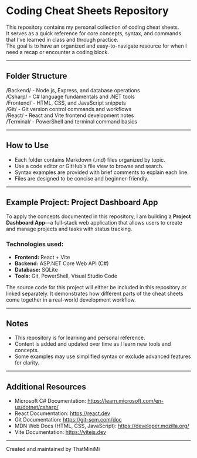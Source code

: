 # Coding Cheat Sheets Repository

This repository contains my personal collection of coding cheat sheets.  
It serves as a quick reference for core concepts, syntax, and commands that I’ve learned in class and through practice.  
The goal is to have an organized and easy-to-navigate resource for when I need a recap or encounter a coding block.

---

## Folder Structure

/Backend/ - Node.js, Express, and database operations  
/Csharp/ - C# language fundamentals and .NET tools  
/Frontend/ - HTML, CSS, and JavaScript snippets  
/Git/ - Git version control commands and workflows  
/React/ - React and Vite frontend development notes  
/Terminal/ - PowerShell and terminal command basics  

---

## How to Use

- Each folder contains Markdown (.md) files organized by topic.
- Use a code editor or GitHub's file view to browse and search.
- Syntax examples are provided with brief comments to explain each line.
- Files are designed to be concise and beginner-friendly.

---

## Example Project: Project Dashboard App

To apply the concepts documented in this repository, I am building a **Project Dashboard App**—a full-stack web application that allows users to create and manage projects and tasks with status tracking.

### Technologies used:
- **Frontend:** React + Vite  
- **Backend:** ASP.NET Core Web API (C#)  
- **Database:** SQLite
- **Tools:** Git, PowerShell, Visual Studio Code  

The source code for this project will either be included in this repository or linked separately. It demonstrates how different parts of the cheat sheets come together in a real-world development workflow.

---

## Notes

- This repository is for learning and personal reference.
- Content is added and updated over time as I learn new tools and concepts.
- Some examples may use simplified syntax or exclude advanced features for clarity.

---

## Additional Resources

- Microsoft C# Documentation: https://learn.microsoft.com/en-us/dotnet/csharp/  
- React Documentation: https://react.dev  
- Git Documentation: https://git-scm.com/doc  
- MDN Web Docs (HTML, CSS, JavaScript): https://developer.mozilla.org/  
- Vite Documentation: https://vitejs.dev  

---

Created and maintained by ThatMiniMi
